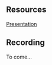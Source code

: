 ## Resources
[Presentation](https://gitcdn.link/repo/2dv514/syllabus/master/lectures/00_course-introduction/index.html)

## Recording
To come...

